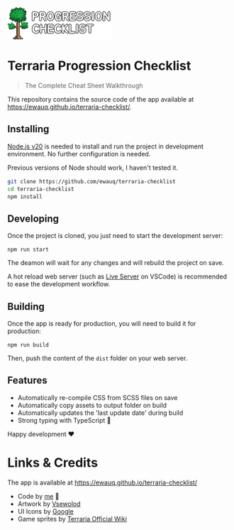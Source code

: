 ![Terraria Progression Logo](https://raw.githubusercontent.com/ewauq/terraria-checklist/main/doc/logo.png)

# Terraria Progression Checklist
> The Complete Cheat Sheet Walkthrough

This repository contains the source code of the app available at https://ewauq.github.io/terraria-checklist/.

## Installing


[Node.js v20](https://nodejs.org/en/download/package-manager/current) is needed to install and run the project in development environment. No further configuration is needed.

Previous versions of Node should work, I haven't tested it.

```sh
git clone https://github.com/ewauq/terraria-checklist
cd terraria-checklist
npm install
```

## Developing

Once the project is cloned, you just need to start the development server:

```
npm run start
```

The deamon will wait for any changes and will rebuild the project on save.


A hot reload web server (such as [Live Server](https://marketplace.visualstudio.com/items?itemName=ritwickdey.LiveServer) on VSCode) is recommended to ease the development workflow.

## Building
Once the app is ready for production, you will need to build it for production:
```
npm run build
```
Then, push the content of the `dist` folder on your web server.


## Features
* Automatically re-compile CSS from SCSS files on save
* Automatically copy assets to output folder on build
* Automatically updates the 'last update date' during build
* Strong typing with TypeScript 🍧

Happy development ❤️

# Links & Credits

The app is available at https://ewauq.github.io/terraria-checklist/

* Code by [me](https://github.com/ewauq) 👋
* Artwork by [Vsewolod](https://www.deviantart.com/vsewolod/art/Terraria-World-730563825)
* UI Icons by [Google](https://fonts.google.com/icons)
* Game sprites by [Terraria Official Wiki](https://terraria.wiki.gg/wiki/Terraria_Wiki)

